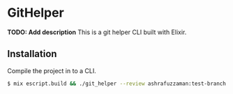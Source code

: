 # GitHelper

**TODO: Add description**
This is a git helper CLI built with Elixir.
## Installation

Compile the project in to a CLI.
```bash
$ mix escript.build && ./git_helper --review ashrafuzzaman:test-branch
```
